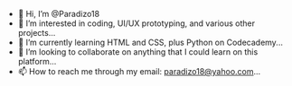 - 👋 Hi, I’m @Paradizo18
- 👀 I’m interested in coding, UI/UX prototyping, and various other projects...
- 🌱 I’m currently learning HTML and CSS, plus Python on Codecademy...
- 💞️ I’m looking to collaborate on anything that I could learn on this platform...
- 📫 How to reach me through my email: paradizo18@yahoo.com...

<!---
Paradizo18/Paradizo18 is a ✨ special ✨ repository because its `README.md` (this file) appears on your GitHub profile.
You can click the Preview link to take a look at your changes.
--->
